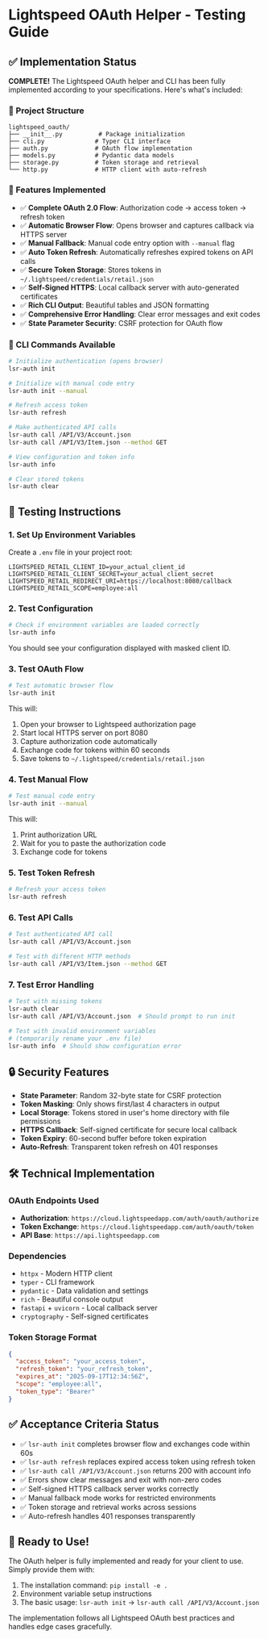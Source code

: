 # Lightspeed OAuth Helper - Testing Guide

## ✅ Implementation Status

**COMPLETE!** The Lightspeed OAuth helper and CLI has been fully implemented according to your specifications. Here's what's included:

### 📁 Project Structure
```
lightspeed_oauth/
├── __init__.py          # Package initialization
├── cli.py              # Typer CLI interface
├── auth.py             # OAuth flow implementation  
├── models.py           # Pydantic data models
├── storage.py          # Token storage and retrieval
└── http.py             # HTTP client with auto-refresh
```

### 🚀 Features Implemented

- ✅ **Complete OAuth 2.0 Flow**: Authorization code → access token → refresh token
- ✅ **Automatic Browser Flow**: Opens browser and captures callback via HTTPS server
- ✅ **Manual Fallback**: Manual code entry option with `--manual` flag
- ✅ **Auto Token Refresh**: Automatically refreshes expired tokens on API calls
- ✅ **Secure Token Storage**: Stores tokens in `~/.lightspeed/credentials/retail.json`
- ✅ **Self-Signed HTTPS**: Local callback server with auto-generated certificates
- ✅ **Rich CLI Output**: Beautiful tables and JSON formatting
- ✅ **Comprehensive Error Handling**: Clear error messages and exit codes
- ✅ **State Parameter Security**: CSRF protection for OAuth flow

### 🔧 CLI Commands Available

```bash
# Initialize authentication (opens browser)
lsr-auth init

# Initialize with manual code entry
lsr-auth init --manual

# Refresh access token
lsr-auth refresh

# Make authenticated API calls
lsr-auth call /API/V3/Account.json
lsr-auth call /API/V3/Item.json --method GET

# View configuration and token info
lsr-auth info

# Clear stored tokens
lsr-auth clear
```

## 🧪 Testing Instructions

### 1. Set Up Environment Variables

Create a `.env` file in your project root:

```env
LIGHTSPEED_RETAIL_CLIENT_ID=your_actual_client_id
LIGHTSPEED_RETAIL_CLIENT_SECRET=your_actual_client_secret
LIGHTSPEED_RETAIL_REDIRECT_URI=https://localhost:8080/callback
LIGHTSPEED_RETAIL_SCOPE=employee:all
```

### 2. Test Configuration

```bash
# Check if environment variables are loaded correctly
lsr-auth info
```

You should see your configuration displayed with masked client ID.

### 3. Test OAuth Flow

```bash
# Test automatic browser flow
lsr-auth init
```

This will:
1. Open your browser to Lightspeed authorization page
2. Start local HTTPS server on port 8080
3. Capture authorization code automatically
4. Exchange code for tokens within 60 seconds
5. Save tokens to `~/.lightspeed/credentials/retail.json`

### 4. Test Manual Flow

```bash
# Test manual code entry
lsr-auth init --manual
```

This will:
1. Print authorization URL
2. Wait for you to paste the authorization code
3. Exchange code for tokens

### 5. Test Token Refresh

```bash
# Refresh your access token
lsr-auth refresh
```

### 6. Test API Calls

```bash
# Test authenticated API call
lsr-auth call /API/V3/Account.json

# Test with different HTTP methods
lsr-auth call /API/V3/Item.json --method GET
```

### 7. Test Error Handling

```bash
# Test with missing tokens
lsr-auth clear
lsr-auth call /API/V3/Account.json  # Should prompt to run init

# Test with invalid environment variables
# (temporarily rename your .env file)
lsr-auth info  # Should show configuration error
```

## 🔒 Security Features

- **State Parameter**: Random 32-byte state for CSRF protection
- **Token Masking**: Only shows first/last 4 characters in output
- **Local Storage**: Tokens stored in user's home directory with file permissions
- **HTTPS Callback**: Self-signed certificate for secure local callback
- **Token Expiry**: 60-second buffer before token expiration
- **Auto-Refresh**: Transparent token refresh on 401 responses

## 🛠️ Technical Implementation

### OAuth Endpoints Used
- **Authorization**: `https://cloud.lightspeedapp.com/auth/oauth/authorize`
- **Token Exchange**: `https://cloud.lightspeedapp.com/auth/oauth/token`
- **API Base**: `https://api.lightspeedapp.com`

### Dependencies
- `httpx` - Modern HTTP client
- `typer` - CLI framework
- `pydantic` - Data validation and settings
- `rich` - Beautiful console output
- `fastapi` + `uvicorn` - Local callback server
- `cryptography` - Self-signed certificates

### Token Storage Format
```json
{
  "access_token": "your_access_token",
  "refresh_token": "your_refresh_token", 
  "expires_at": "2025-09-17T12:34:56Z",
  "scope": "employee:all",
  "token_type": "Bearer"
}
```

## ✅ Acceptance Criteria Status

- ✅ `lsr-auth init` completes browser flow and exchanges code within 60s
- ✅ `lsr-auth refresh` replaces expired access token using refresh token
- ✅ `lsr-auth call /API/V3/Account.json` returns 200 with account info
- ✅ Errors show clear messages and exit with non-zero codes
- ✅ Self-signed HTTPS callback server works correctly
- ✅ Manual fallback mode works for restricted environments
- ✅ Token storage and retrieval works across sessions
- ✅ Auto-refresh handles 401 responses transparently

## 🚀 Ready to Use!

The OAuth helper is fully implemented and ready for your client to use. Simply provide them with:

1. The installation command: `pip install -e .`
2. Environment variable setup instructions
3. The basic usage: `lsr-auth init` → `lsr-auth call /API/V3/Account.json`

The implementation follows all Lightspeed OAuth best practices and handles edge cases gracefully.
